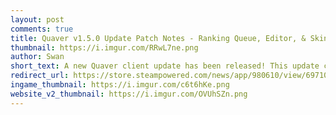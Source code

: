 ```yaml
---
layout: post
comments: true
title: Quaver v1.5.0 Update Patch Notes - Ranking Queue, Editor, & Skinning Updates
thumbnail: https://i.imgur.com/RRwL7ne.png
author: Swan
short_text: A new Quaver client update has been released! This update contains a ton of new features, improvements, and bug fixes...
redirect_url: https://store.steampowered.com/news/app/980610/view/6971095507849591282
ingame_thumbnail: https://i.imgur.com/c6t6hKe.png
website_v2_thumbnail: https://i.imgur.com/OVUhSZn.png
---
```


